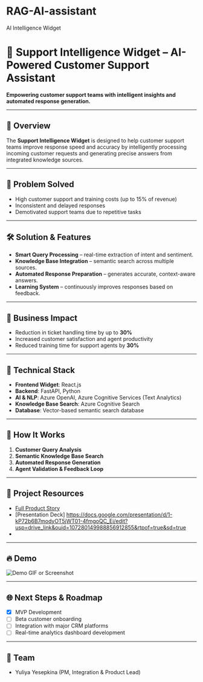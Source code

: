 # RAG-AI-assistant
AI Intelligence Widget
# 🤖 Support Intelligence Widget – AI-Powered Customer Support Assistant

**Empowering customer support teams with intelligent insights and automated response generation.**

---

## 🌟 Overview

The **Support Intelligence Widget** is designed to help customer support teams improve response speed and accuracy by intelligently processing incoming customer requests and generating precise answers from integrated knowledge sources.

---

## 🎯 Problem Solved
- High customer support and training costs (up to 15% of revenue)
- Inconsistent and delayed responses
- Demotivated support teams due to repetitive tasks

---

## 🛠️ Solution & Features
- **Smart Query Processing** – real-time extraction of intent and sentiment.
- **Knowledge Base Integration** – semantic search across multiple sources.
- **Automated Response Preparation** – generates accurate, context-aware answers.
- **Learning System** – continuously improves responses based on feedback.

---

## 📌 Business Impact
- Reduction in ticket handling time by up to **30%**
- Increased customer satisfaction and agent productivity
- Reduced training time for support agents by **30%**

---

## 🚧 Technical Stack
- **Frontend Widget**: React.js
- **Backend**: FastAPI, Python
- **AI & NLP**: Azure OpenAI, Azure Cognitive Services (Text Analytics)
- **Knowledge Base Search**: Azure Cognitive Search
- **Database**: Vector-based semantic search database

---

## 🚦 How It Works
1. **Customer Query Analysis**
2. **Semantic Knowledge Base Search**
3. **Automated Response Generation**
4. **Agent Validation & Feedback Loop**

---

## 📁 Project Resources
- [Full Product Story](https://drive.google.com/drive/folders/1yIiHg5LTJBiIwgR-K973jnTa84tVjA1R)
- [Presentation Deck] https://docs.google.com/presentation/d/1-kP72b6B7modyOT5jWT01-4fmgoQC_Ei/edit?usp=drive_link&ouid=107280149988856912855&rtpof=true&sd=true
-

---

## 🔥 Demo
![Demo GIF or Screenshot](./docs/demo.gif)

---

## 🌐 Next Steps & Roadmap
- [x] MVP Development
- [ ] Beta customer onboarding
- [ ] Integration with major CRM platforms
- [ ] Real-time analytics dashboard development

---

## 🙌 Team
- Yuliya Yesepkina (PM, Integration & Product Lead)

